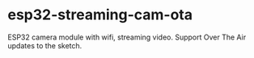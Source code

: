 # esp32-streaming-cam-ota
ESP32 camera module with wifi, streaming video. Support Over The Air updates to the sketch.
